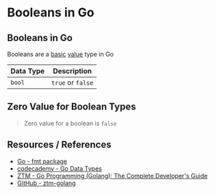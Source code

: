 # Booleans in Go

## Booleans in Go

Booleans are a [basic](go_data-types_basic.md#booleans) [value](go_data-types_value-vs-reference.md#value-types) type in Go

| Data Type | Description       |
| --------- | ----------------- |
| `bool`    | `true` or `false` |

## Zero Value for Boolean Types

> Zero value for a boolean is `false`

## Resources / References

- [Go - fmt package](https://pkg.go.dev/fmt)
- [codecademy - Go Data Types](https://www.codecademy.com/resources/docs/go/data-types)
- [ZTM - Go Programming (Golang): The Complete Developer's Guide](https://zerotomastery.io/courses/learn-golang/)
- [GitHub - ztm-golang](https://github.com/jayson-lennon/ztm-golang)
